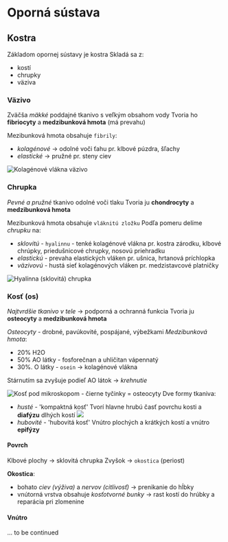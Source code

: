 # Oporná sústava
## Kostra
Základom opornej sústavy je kostra
Skladá sa z:
- kostí
- chrupky
- väziva

### Väzivo
Zväčša *mäkké* poddajné tkanivo s veľkým obsahom vody
Tvoria ho **fibriocyty** a **medzibunková hmota** (má prevahu)

Mezibunková hmota obsahuje `fibrily`:
- *kolagénové* -> odolné voči ťahu
pr. klbové púzdra, šľachy
- *elastické* -> pružné
pr. steny ciev

![Kolagénové vlákna väzivo](kolagénové-vlákna-väzivo.png)

### Chrupka
*Pevné a pružné* tkanivo odolné voči tlaku
Tvoria ju **chondrocyty** a **medzibunková hmota**

Mezibunková hmota obsahuje `vláknitú zložku`
Podľa pomeru delíme *chrupku* na:
- *sklovitú* - `hyalinnu` - tenké kolagénové vlákna
pr. kostra zárodku, klbové chrúpky, priedušnicové chrupky, nosovú priehradku
- *elastickú* - prevaha elastických vláken
pr. ušnica, hrtanová príchlopka
- *väzivovú* - hustá sieť kolagénových vláken
pr. medzistavcové platničky

![Hyalínna (sklovitá) chrupka](hyalínna-chrupka.png)

### Kosť (os)
*Najtvrdšie tkanivo v tele* -> podporná a ochranná funkcia
Tvoria ju **osteocyty** a **medzibunková hmota**

*Osteocyty* - drobné, pavúkovité, pospájané, výbežkami
*Medzibunková hmota*:
- 20% H2O
- 50% AO látky - fosforečnan a uhličitan vápennatý
- 30%. O látky - `osein` -> kolagénové vlákna

Stárnutím sa zvyšuje podieľ AO látok -> *krehnutie*

![Kosť pod mikroskopom - čierne tyčinky = osteocyty](štuktúra-kosť-mikroskop.png)
Dve formy tkaniva:
- *husté* - 'kompaktná kosť'
Tvorí hlavne hrubú časť povrchu kosti a **diafýzu** dlhých kostí
![](časti-kosti.png)
- *hubovité* - 'hubovitá kosť' 
Vnútro plochých a krátkých kostí a vnútro **epifýzy**

#### Povrch
Klbové plochy -> sklovitá chrupka
Zvyšok -> `okostica` (periost)

**Okostica**:
- bohato *ciev (výživa)* a *nervov (citlivosť)* -> prenikanie do hĺbky
- vnútorná vrstva obsahuje *kosťotvorné bunky* -> rast kostí do hrúbky a reparácia pri zlomenine

#### Vnútro
... to be continued